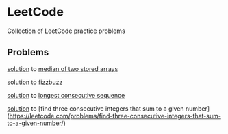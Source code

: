 # LeetCode
Collection of LeetCode practice problems

## Problems


[solution](https://github.com/arieljablonow/LeetCode/blob/main/median_of_two_sorted_arrays.py) to [median of two stored arrays](https://leetcode.com/problems/median-of-two-sorted-arrays)

[solution](https://github.com/arieljablonow/LeetCode/blob/main/fizzbuzz.py) to [fizzbuzz](https://leetcode.com/problems/fizz-buzz/) 

[solution](https://github.com/arieljablonow/LeetCode/blob/main/longest_consecutive_sequence.py) to [longest consecutive sequence](https://leetcode.com/problems/longest-consecutive-sequence/)

[solution](https://github.com/arieljablonow/LeetCode/blob/main/find_three_consecutive_integers_that_sum_to_a_given_number.py) to [find three consecutive integers that sum to a given number] (https://leetcode.com/problems/find-three-consecutive-integers-that-sum-to-a-given-number/)
